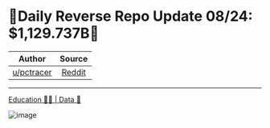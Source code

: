 🔴Daily Reverse Repo Update 08/24: $1,129.737B🔴
================================================

| Author       | Source       | 
| :-------------: |:-------------:|
|  [u/pctracer](https://www.reddit.com/user/pctracer/) | [Reddit](https://www.reddit.com/r/Superstonk/comments/parqdo/daily_reverse_repo_update_0824_1129737b/) | 

---

[Education 👨‍🏫 | Data 🔢](https://www.reddit.com/r/Superstonk/search?q=flair_name%3A%22Education%20%F0%9F%91%A8%E2%80%8D%F0%9F%8F%AB%20%7C%20Data%20%F0%9F%94%A2%22&restrict_sr=1)

![image](https://user-images.githubusercontent.com/82035192/131217835-2039274f-0852-421a-9de0-a776b56afea7.png)
